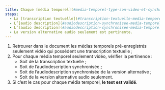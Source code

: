 ```yaml
---
title: Chaque [média temporel](#media-temporel-type-son-video-et-synchronise) pré-enregistré seulement vidéo vérifie-t-il une de ces conditions (hors cas particuliers) ?
steps:
  - La [transcription textuelle](#transcription-textuelle-media-temporel) est pertinente ;
  - L’[audio description](#audiodescription-synchronisee-media-temporel) synchronisée est pertinente ;
  - L’[audio description](#audiodescription-synchronisee-media-temporel) synchronisée de la version alternative est pertinente ;
  - La version alternative audio seulement est pertinente.
---
```


1. Retrouver dans le document les médias temporels pré-enregistrés seulement vidéo qui possèdent une transcription textuelle ;
2. Pour chaque média temporel seulement vidéo, vérifier la pertinence :
   - Soit de la transcription textuelle ;
   - Soit de l’audiodescription synchronisée ;
   - Soit de l’audiodescription synchronisée de la version alternative ;
   - Soit de la version alternative audio seulement.
3. Si c’est le cas pour chaque média temporel, **le test est validé**.
